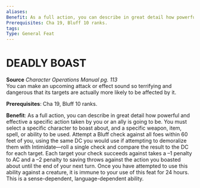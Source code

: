 ```yaml
---
aliases: 
Benefit: As a full action, you can describe in great detail how powerful and effective a specific action taken by you or an ally is going to be. You must select a specific character to boast about, and a specific weapon, item, spell, or ability to be used. Attempt a Bluff check against all foes within 60 feet of you, using the same DC you would use if attempting to demoralize them with Intimidate—roll a single check and compare the result to the DC for each target. Each target your check succeeds against takes a –1 penalty to AC and a –2 penalty to saving throws against the action you boasted about until the end of your next turn. Once you have attempted to use this ability against a creature, it is immune to your use of this feat for 24 hours. This is a sense-dependent, language-dependent ability.
Prerequisites: Cha 19, Bluff 10 ranks.
tags: 
Type: General Feat
---
```

# DEADLY BOAST
**Source** _Character Operations Manual pg. 113_  
You can make an upcoming attack or effect sound so terrifying and dangerous that its targets are actually more likely to be affected by it.

**Prerequisites**: Cha 19, Bluff 10 ranks.

**Benefit**: As a full action, you can describe in great detail how powerful and effective a specific action taken by you or an ally is going to be. You must select a specific character to boast about, and a specific weapon, item, spell, or ability to be used. Attempt a Bluff check against all foes within 60 feet of you, using the same DC you would use if attempting to demoralize them with Intimidate—roll a single check and compare the result to the DC for each target. Each target your check succeeds against takes a –1 penalty to AC and a –2 penalty to saving throws against the action you boasted about until the end of your next turn. Once you have attempted to use this ability against a creature, it is immune to your use of this feat for 24 hours. This is a sense-dependent, language-dependent ability.